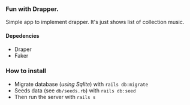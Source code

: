 ### Fun with Drapper.

Simple app to implement drapper. It's just shows list of collection music.

#### Depedencies

- Draper
- Faker

### How to install

- Migrate database (_using Sqlite_) with `rails db:migrate`
- Seeds data (see `db/seeds.rb`) with `rails db:seed`
- Then run the server with `rails s`
